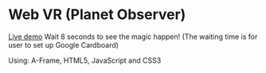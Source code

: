 # Web VR (Planet Observer)
[Live demo](https://liz-peng.github.io/WebVR/) Wait 8 seconds to see the magic happen! (The waiting time is for user to set up Google Cardboard)

Using: A-Frame, HTML5, JavaScript and CSS3
